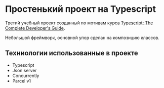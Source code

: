 # Простенький проект на Typescript

Третий учебный проект созданный по мотивам курса [Typescript: The Complete Developer's Guide][1].

Небольшой фреймворк, основной упор сделан на композицию классов.

[1]: https://www.udemy.com/course/typescript-the-complete-developers-guide/ 'Курс на Udemy'

## Техниологии использованные в проекте

- Typescript
- Json server
- Concurrently
- Parcel v1